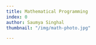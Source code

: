 ```yaml
---
title: Mathematical Programming
index: 0
author: Saumya Singhal
thumbnail: "/img/math-photo.jpg"

---
```


<!--stackedit_data:
eyJoaXN0b3J5IjpbMTAxNjY2Mzg0N119
-->